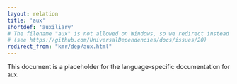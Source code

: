 ```yaml
---
layout: relation
title: 'aux'
shortdef: 'auxiliary'
# The filename "aux" is not allowed on Windows, so we redirect instead
# (see https://github.com/UniversalDependencies/docs/issues/20)
redirect_from: "kmr/dep/aux.html"
---
```


This document is a placeholder for the language-specific documentation
for `aux`.
